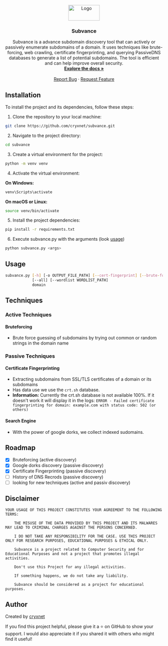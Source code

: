 <br />
<div align="center">
  <a href="https://github.com/cryxnet/subvance">
    <img src="assets/subvance.png" alt="Logo" width="100" height="50">
  </a>

  <h3 align="center">Subvance</h3>

  <p align="center">
Subvance is a advance subdomain discovery tool that can actively or passively enumerate
subdomains of a domain. It uses techniques like brute-forcing, web crawling, certificate fingerprinting,
and querying PassiveDNS databases to generate a list of potential subdomains.
The tool is efficient and can help improve overall security.
    <br />
    <a href="https://github.com/cryxnet/subvance"><strong>Explore the docs »</strong></a>
    <br />
    <br />
    <a href="https://github.com/cryxnet/subvance/issues">Report Bug</a>
    ·
    <a href="https://github.com/cryxnet/subvance/issues">Request Feature</a>
  </p>
</div>

## Installation

To install the project and its dependencies, follow these steps:

1. Clone the repository to your local machine:

```bash
git clone https://github.com/cryxnet/subvance.git
```

2. Navigate to the project directory:

```bash
cd subvance
```

3. Create a virtual environment for the project:

```bash
python -m venv venv
```

4. Activate the virtual environment:

**On Windows:**

```bash
venv\Scripts\activate
```

**On macOS or Linux:**

```bash
source venv/bin/activate
```

5. Install the project dependencies:

```bash
pip install -r requirements.txt
```

6. Execute subvance.py with the arguments (look [usage](#usage))

```bash
python subvance.py <args>
```

## Usage

```bash
subvance.py [-h] [-o OUTPUT_FILE_PATH] [--cert-fingerprint] [--brute-force] [--google-dorks] [--passive] [--active]
            [--all] [--wordlist WORDLIST_PATH]
            domain
```

## Techniques

### Active Techniques

#### Bruteforcing

- Brute force guessing of subdomains by trying out common or random strings in the domain name

### Passive Techniques

#### Certificate Fingerprinting

- Extracting subdomains from SSL/TLS certificates of a domain or its subdomains
- Has data use we use the `crt.sh` database.
- **Information:** Currently the crt.sh database is not available 100%. If it doesn't work it will display it in the logs: `ERROR - Failed certificate fingerprinting for domain: example.com with status code: 502 (or others)`

#### Search Engine

- With the power of google dorks, we collect indexed sudomains.

## Roadmap

- [x] Bruteforcing (active discovery)
- [x] Google dorks discovery (passive discovery)
- [x] Certificate Fingerprinting (passive discovery)
- [ ] History of DNS Recrods (passive discovery)
- [ ] looking for new techniques (active and passiv discovery)

## Disclaimer

```nothing
YOUR USAGE OF THIS PROJECT CONSTITUTES YOUR AGREEMENT TO THE FOLLOWING TERMS:

    THE MISUSE OF THE DATA PROVIDED BY THIS PROJECT AND ITS MALWARES MAY LEAD TO CRIMINAL CHARGES AGAINST THE PERSONS CONCERNED.

    I DO NOT TAKE ANY RESPONSIBILITY FOR THE CASE. USE THIS PROJECT ONLY FOR RESEARCH PURPOSES, EDUCATIONAL PURPOSES & ETHICAL ONLY.

    Subvance is a project related to Computer Security and for Educational Purposes and not a project that promotes illegal activities.

    Don't use this Project for any illegal activities.

    If something happens, we do not take any liability.

    Subvance should be considered as a project for educational purposes.
```

## Author

Created by [cryxnet](https://cryxnet.com/)

If you find this project helpful, please give it a ⭐️ on GitHub to show your support.
I would also appreciate it if you shared it with others who might find it useful!
